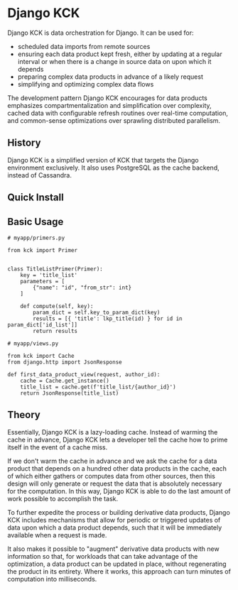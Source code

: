 # Django KCK
Django KCK is data orchestration for Django.  It can be used for:
* scheduled data imports from remote sources
* ensuring each data product kept fresh, either by updating at a regular
  interval or when there is a change in source data on upon which it
  depends
* preparing complex data products in advance of a likely request
* simplifying and optimizing complex data flows

The development pattern Django KCK encourages for data products
emphasizes compartmentalization and simplification over complexity,
cached data with configurable refresh routines over real-time
computation, and common-sense optimizations over sprawling distributed
parallelism.

## History
Django KCK is a simplified version of KCK that targets the Django
environment exclusively.  It also uses PostgreSQL as the cache backend,
instead of Cassandra.

## Quick Install

## Basic Usage

```
# myapp/primers.py

from kck import Primer


class TitleListPrimer(Primer):
    key = 'title_list'
    parameters = [
        {"name": "id", "from_str": int}
    ]

    def compute(self, key):
        param_dict = self.key_to_param_dict(key)
        results = [{ 'title': lkp_title(id) } for id in param_dict['id_list']]
        return results
```

```
# myapp/views.py

from kck import Cache
from django.http import JsonResponse

def first_data_product_view(request, author_id):
    cache = Cache.get_instance()
    title_list = cache.get(f'title_list/{author_id}')
    return JsonResponse(title_list)

```

## Theory
Essentially, Django KCK is a lazy-loading cache.  Instead of warming the
cache in advance, Django KCK lets a developer tell the cache how to
prime itself in the event of a cache miss.

If we don't warm the cache in advance and we ask the cache for a data
product that depends on a hundred other data products in the cache, each
of which either gathers or computes data from other sources, then this
design will only generate or request the data that is absolutely
necessary for the computation.  In this way, Django KCK is able to do
the last amount of work possible to accomplish the task.

To further expedite the process or building derivative data products,
Django KCK includes mechanisms that allow for periodic or triggered
updates of data upon which a data product depends, such that it will be
immediately available when a request is made.

It also makes it possible to "augment" derivative data products with
new information so that, for workloads that can take advantage of the
optimization, a data product can be updated in place, without
regenerating the product in its entirety.  Where it works, this approach
can turn minutes of computation into milliseconds.

